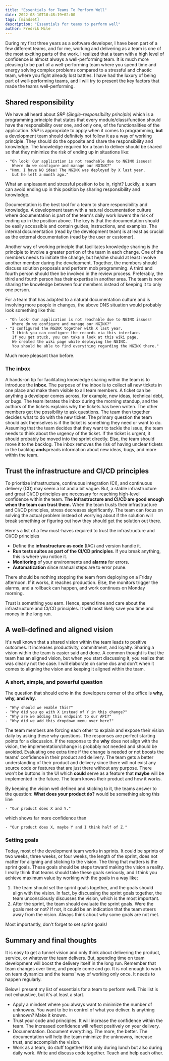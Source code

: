 ```yaml
---
title: "Essentials for Teams To Perform Well"
date: 2022-08-10T10:48:19+02:00
tags: [mindset]
description: "Essentials for teams to perform well"
author: Fredrik Mile
---
```


During my first three years as a software developer, I have been part of a few different teams, and for me,
working and delivering as a team is one of the most exciting parts of the work.
I realized that a team with a high level of confidence is almost always a well-performing team.
It is much more pleasing to be part of a well-performing team where you spend time and energy solving complex problems compared to a stressful and chaotic team, where you fight already lost battles.
I have had the luxury of being part of well-performing teams, and I will try to present the key factors that made the teams well-performing.

## Shared responsibility

We have all heard about _SRP (Single-responsibility principle)_ which is a programming principle that states that every module/class/function should have the responsibility over one, and only one, of the functionalities of the application.
_SRP_ is appropriate to apply when it comes to programming, **but** a development team should definitely not follow it as a way of working principle.
They should do the opposite and share the responsibility and knowledge.
The knowledge required for a team to deliver should be shared so that they minimize the risk of ending up in situations like:

    - "Oh look! Our application is not reachable due to NGINX issues! 
       Where do we configure and manage our NGINX?"
    - "Hmm, I have NO idea! The NGINX was deployed by X last year, 
       but he left a month ago."

What an unpleasant and stressful position to be in, right?
Luckily, a team can avoid ending up in this position by sharing responsibility and knowledge.

Documentation is the best tool for a team to share responsibility and knowledge.
A development team with a natural documentation culture where documentation is part of the team's daily work lowers the risk of ending up in the position above.
The key is that the documentation should be easily accessible and contain guides, instructions, and examples.
The internal documentation (read by the development team) is at least as crucial as the external documentation (read by the user or customer).

Another way of working principle that facilitates knowledge sharing is the principle to involve a greater portion of the team in each change.
One of the members needs to initiate the change, but he/she should at least involve another member during the development. Together, the members should discuss solution proposals and perform mob programming. A third and fourth person should then be involved in the review process. Preferably, the third and fourth person has their expertise in another area. The team is now sharing the knowledge between four members instead of keeping it to only one person.

For a team that has adapted to a natural documentation culture and is involving more people in changes, the above DNS situation would probably look something like this:

    - "Oh look! Our application is not reachable due to NGINX issues!
       Where do we configure and manage our NGINX?"
    - "I configured the NGINX together with X last year.
       I think you can configure the records via this interface.
       If you get stuck, you can take a look at this wiki page.
       We created the wiki page while deploying the NGINX.
       You should be able to find everything regarding the NGINX there."

Much more pleasant than before.

### The inbox

A hands-on tip for facilitating knowledge sharing within the team is to introduce the **inbox**.
The purpose of the inbox is to collect all new tickets in one place and make them visible to all team members.
A ticket can be anything a developer comes across, for example, new ideas, technical debt, or bugs.
The team iterates the inbox during the morning standup, and the authors of the tickets explains why the tickets has been writen.
The other members get the possibility to ask questions.
The team then together decides what to do with the new ticket.
The primary question the team should ask themselves is if the ticket is something they need or want to do.
Assuming that the team decides that they want to tackle the issue, the team needs to think about the urgency of the ticket.
If the ticket is urgent, it should probably be moved into the sprint directly. Else, the team should move it to the backlog.
The inbox removes the risk of having unclear tickets in the backlog **and**spreads information about new ideas, bugs, and more within the team.

## Trust the infrastructure and CI/CD principles

To prioritize infrastructure, continuous integration (CI), and continuous delivery (CD) may seem a lot and a bit vague.
But, a stable infrastructure and great CI/CD principles are necessary for reaching high-level confidence within the team.
**The infrastructure and CI/CD are good enough when the team can trust them.**
When the team trusts their infrastructure and CI/CD principles, stress decreases significantly.
The team can focus on solving the actual problem instead of worrying about if the solution will break something or figuring out how they should get the solution out there.

Here's a list of a few must-haves required to trust the infrastructure and CI/CD principles
- Define the **infrastructure as code** (IAC) and version handle it.
- **Run tests suites as part of the CI/CD principles**. If you break anything, this is where you notice it.
- **Monitoring** of your environments and **alarms** for errors.
- **Automatization** since manual steps are to error prune.


There should be nothing stopping the team from deploying on a Friday afternoon. If it works, it reaches production.
Else, the monitors trigger the alarms, and a rollback can happen, and work continues on Monday morning.


Trust is something you earn.
Hence, spend time and care about the infrastructure and CI/CD principles.
It will most likely save you time and money in the long run.

## A well-defined and aligned vision

It's well known that a shared vision within the team leads to positive outcomes.
It increases productivity, commitment, and loyalty.
Sharing a vision within the team is easier said and done.
A common thought is that the team has an aligned vision, but when you start discussing it, you realize that was clearly not the case.
I will elaborate on some dos and don't when it comes to aligning the vision and keeping it aligned within the team.


### A short, simple, and powerful question

The question that should echo in the developers corner of the office is **why, why, and why**.

    - "Why should we enable this?"
    - "Why did you go with X instead of Y in this change?"
    - "Why are we adding this endpoint to our API?"
    - "Why did we add this dropdown menu over here?"

The team members are forcing each other to explain and expose their vision daily by asking these why questions.
The responses are perfect starting points for a discussion.
If the response to the **why** does not align with the vision, the implementation/change is probably not needed and should be avoided.
Evaluating one extra time if the change is needed or not boosts the teams' confidence in their product and delivery.
The team gets a better understanding of their product and delivery since there will not exist any source code or features that are just there without any purpose.
There won't be buttons in the UI which **could** serve as a feature that **maybe** will be implemented in the future.
The team knows their product and how it works.

By keeping the vision well defined and sticking to it, the teams answer to the question: __What does your product do?__ would be something along this line

	- "Our product does X and Y."

which shows far more confidence than

	- "Our product does X, maybe Y and I think half of Z."

### Setting goals

Today, most of the development team works in sprints.
It could be sprints of two weeks, three weeks, or four weeks, the length of the sprint, does not matter for aligning and sticking to the vision.
The thing that matters is the sprint goals.
These goals should be steps toward making the vision a reality.
I really think that teams should take these goals seriously, and I think you achieve maximum value by working with the goals in a way like;

1. The team should set the sprint goals together, and the goals should align with the vision. In fact, by discussing the sprint goals together, the team unconsciously discusses the vision, which is the most important.
2. After the sprint, the team should evaluate the sprint goals. Were the goals met or not? If not, it could be an indication that the team steers away from the vision. Always think about why some goals are not met.

Most importantly, don't forget to set sprint goals!

## Summary and final thoughts

It is easy to get a tunnel vision and only think about delivering the product, service, or whatever the team delivers.
But, spending time on team development will boost the delivery itself in the long run.
Remember that team changes over time, and people come and go.
It is not enough to work on team dynamics and the teams' way of working only once.
It needs to happen regularly.

Below I present my list of essentials for a team to perform well. This list is not exhaustive, but it's at least a start.

- Apply a mindset where you always want to minimize the number of unknowns. You want to be in control of what you deliver. Is anything unknown? Make it known.
- Trust your code and principles. It will increase the confidence within the team. The increased confidence will reflect positively on your delivery.
- Documentation. Document everything. The more, the better. The documentation will help the team minimize the unknowns, increase trust, and accomplish the vision.
- Work as a team, do stuff together! Not only during lunch but also during daily work. Write and discuss code together. Teach and help each other.
